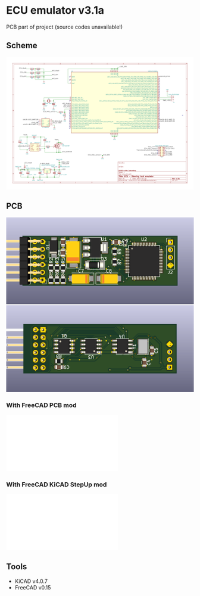 # ECU emulator v3.1a
PCB part of project (source codes unavailable!)

## Scheme
![scheme_svg](ecu_emu.sch.svg) 

## PCB
![FRONT_side_png](ecu_emu_front.png)
![BACK_side_png](ecu_emu_back.png)
### With FreeCAD PCB mod
![pcb_mod](ecu_emu2.stl)
### With FreeCAD KiCAD StepUp mod
![stepup_mod](ecu_emu1.stl)

## Tools
- KiCAD v4.0.7
- FreeCAD v0.15
